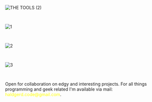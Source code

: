 <!--**Haldgerd/Haldgerd** is a ✨ _special_ ✨ repository because its `README.md` (this file) appears on your GitHub profile.-->

![THE TOOLS (2)](https://github.com/user-attachments/assets/aa123473-87f5-47ab-8f1d-106705176bff)

<br>

![1](https://github.com/user-attachments/assets/97c4ee31-53c5-4ef4-8991-4fb0e771b604)

<br>

![2](https://github.com/user-attachments/assets/1a1a03f2-3cc0-40dc-8143-11af4fa4001c)

<br>

![3](https://github.com/user-attachments/assets/8ca5e061-e816-4257-99e8-b8bbe1f8c69b)

<br>

<p>Open for collaboration on edgy and interesting projects. For all things programming and geek related I'm available via mail: <a style="color: yellow;">haldgerd.code@gmail.com</a>.</p>
